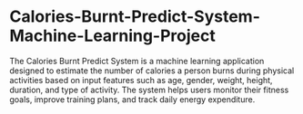 # Calories-Burnt-Predict-System-Machine-Learning-Project
The Calories Burnt Predict System is a machine learning application designed to estimate the number of calories a person burns during physical activities based on input features such as age, gender, weight, height, duration, and type of activity. The system helps users monitor their fitness goals, improve training plans, and track daily energy expenditure.

